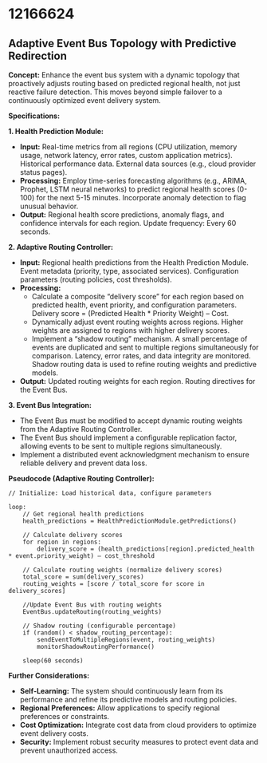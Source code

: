 # 12166624

## Adaptive Event Bus Topology with Predictive Redirection

**Concept:** Enhance the event bus system with a dynamic topology that proactively adjusts routing based on predicted regional health, not just reactive failure detection. This moves beyond simple failover to a continuously optimized event delivery system.

**Specifications:**

**1. Health Prediction Module:**

*   **Input:** Real-time metrics from all regions (CPU utilization, memory usage, network latency, error rates, custom application metrics). Historical performance data.  External data sources (e.g., cloud provider status pages).
*   **Processing:** Employ time-series forecasting algorithms (e.g., ARIMA, Prophet, LSTM neural networks) to predict regional health scores (0-100) for the next 5-15 minutes. Incorporate anomaly detection to flag unusual behavior.
*   **Output:** Regional health score predictions, anomaly flags, and confidence intervals for each region.  Update frequency: Every 60 seconds.

**2. Adaptive Routing Controller:**

*   **Input:** Regional health predictions from the Health Prediction Module. Event metadata (priority, type, associated services). Configuration parameters (routing policies, cost thresholds).
*   **Processing:**
    *   Calculate a composite “delivery score” for each region based on predicted health, event priority, and configuration parameters.  Delivery score = (Predicted Health * Priority Weight) – Cost.
    *   Dynamically adjust event routing weights across regions. Higher weights are assigned to regions with higher delivery scores.
    *   Implement a “shadow routing” mechanism.  A small percentage of events are duplicated and sent to multiple regions simultaneously for comparison.  Latency, error rates, and data integrity are monitored. Shadow routing data is used to refine routing weights and predictive models.
*   **Output:**  Updated routing weights for each region.  Routing directives for the Event Bus.

**3. Event Bus Integration:**

*   The Event Bus must be modified to accept dynamic routing weights from the Adaptive Routing Controller.
*   The Event Bus should implement a configurable replication factor, allowing events to be sent to multiple regions simultaneously.
*   Implement a distributed event acknowledgment mechanism to ensure reliable delivery and prevent data loss.

**Pseudocode (Adaptive Routing Controller):**

```
// Initialize: Load historical data, configure parameters

loop:
    // Get regional health predictions
    health_predictions = HealthPredictionModule.getPredictions()

    // Calculate delivery scores
    for region in regions:
        delivery_score = (health_predictions[region].predicted_health * event.priority_weight) – cost_threshold

    // Calculate routing weights (normalize delivery scores)
    total_score = sum(delivery_scores)
    routing_weights = [score / total_score for score in delivery_scores]

    //Update Event Bus with routing weights
    EventBus.updateRouting(routing_weights)

    // Shadow routing (configurable percentage)
    if (random() < shadow_routing_percentage):
        sendEventToMultipleRegions(event, routing_weights)
        monitorShadowRoutingPerformance()

    sleep(60 seconds)
```

**Further Considerations:**

*   **Self-Learning:** The system should continuously learn from its performance and refine its predictive models and routing policies.
*   **Regional Preferences:** Allow applications to specify regional preferences or constraints.
*   **Cost Optimization:** Integrate cost data from cloud providers to optimize event delivery costs.
*   **Security:** Implement robust security measures to protect event data and prevent unauthorized access.
